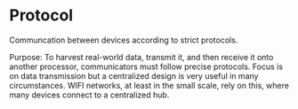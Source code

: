 # Protocol

Communcation between devices according to strict protocols.

Purpose: To harvest real-world data, transmit it, and then receive it onto another processor, communicators must follow precise protocols. Focus is on data transmission but a centralized design is very useful in many circumstances. WIFI networks, at least in the small scale, rely on this, where many devices connect to a centralized hub.
